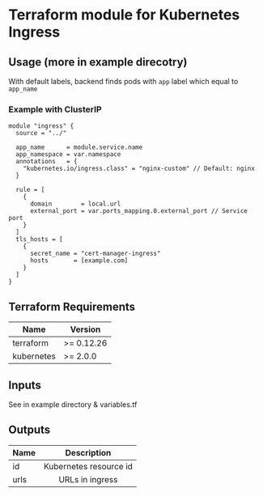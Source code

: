 Terraform module for Kubernetes Ingress
==========================================

## Usage (more in example direcotry)

With default labels, backend finds pods with `app` label which equal to `app_name`

### Example with ClusterIP
```
module "ingress" {
  source = "../"
  
  app_name      = module.service.name
  app_namespace = var.namespace
  annotations   = {
    "kubernetes.io/ingress.class" = "nginx-custom" // Default: nginx
  }

  rule = [
    {
      domain        = local.url
      external_port = var.ports_mapping.0.external_port // Service port
    }
  ]
  tls_hosts = [
    {
      secret_name = "cert-manager-ingress"
      hosts       = [example.com]
    }
  ]
}
```


## Terraform Requirements

| Name | Version |
|------|---------|
| terraform | >= 0.12.26 |
| kubernetes | >= 2.0.0 |

## Inputs
See in example directory & variables.tf

## Outputs
| Name | Description |
|------|:-----------:|
| id | Kubernetes resource id |
| urls | URLs in ingress ||